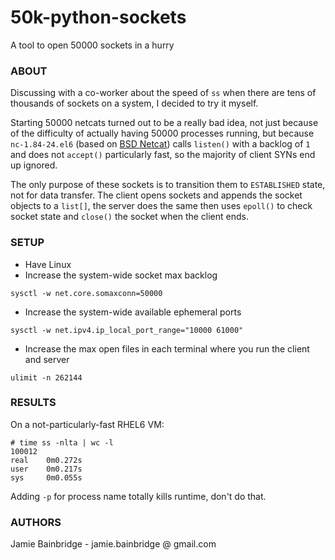 # 50k-python-sockets
A tool to open 50000 sockets in a hurry

### ABOUT

Discussing with a co-worker about the speed of `ss` when there are tens of thousands of sockets on a system, I decided to try it myself.

Starting 50000 netcats turned out to be a really bad idea, not just because of the difficulty of actually having 50000 processes running, but because `nc-1.84-24.el6` (based on [BSD Netcat](http://www.openbsd.org/cgi-bin/cvsweb/src/usr.bin/nc/)) calls `listen()` with a backlog of `1` and does not `accept()` particularly fast, so the majority of client SYNs end up ignored.

The only purpose of these sockets is to transition them to `ESTABLISHED` state, not for data transfer. The client opens sockets and appends the socket objects to a `list[]`, the server does the same then uses `epoll()` to check socket state and `close()` the socket when the client ends.

### SETUP

* Have Linux
* Increase the system-wide socket max backlog
~~~
sysctl -w net.core.somaxconn=50000
~~~
* Increase the system-wide available ephemeral ports
~~~
sysctl -w net.ipv4.ip_local_port_range="10000 61000"
~~~
* Increase the max open files in each terminal where you run the client and server
~~~
ulimit -n 262144
~~~

### RESULTS

On a not-particularly-fast RHEL6 VM:

~~~
# time ss -nlta | wc -l
100012
real    0m0.272s
user    0m0.217s
sys     0m0.055s
~~~

Adding `-p` for process name totally kills runtime, don't do that.

### AUTHORS

Jamie Bainbridge - jamie.bainbridge @ gmail.com
